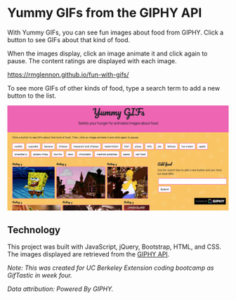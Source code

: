 # Yummy GIFs from the GIPHY API

With Yummy GIFs, you can see fun images about food from GIPHY. Click a button to see GIFs about that kind of food. 

When the images display, click an image animate it and click again to pause. The content ratings are displayed with each image.

https://rmglennon.github.io/fun-with-gifs/

To see more GIFs of other kinds of food, type a search term to add a new button to the list.

![Screenshot of GIPHY app](gif-screenshot.png)

## Technology

This project was built with JavaScript, jQuery, Bootstrap, HTML, and CSS. The images displayed are retrieved from the [GIPHY API](https://developers.giphy.com/).

_Note: This was created for UC Berkeley Extension coding bootcamp as GifTastic in week four._

_Data attribution: Powered By GIPHY._
